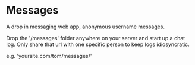# Messages
A drop in messaging web app, anonymous username messages.

Drop the '/messages' folder anywhere on your server and start up a chat log. Only share that url with one specific person to keep logs idiosyncratic.

e.g. 'yoursite.com/tom/messages/'